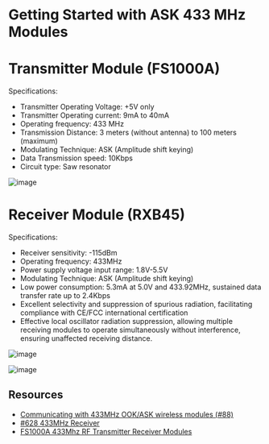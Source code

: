 # Getting Started with ASK 433 MHz Modules

# Transmitter Module (FS1000A)

Specifications:
- Transmitter Operating Voltage: +5V only
- Transmitter Operating current: 9mA to 40mA
- Operating frequency: 433 MHz
- Transmission Distance: 3 meters (without antenna) to 100 meters (maximum)
- Modulating Technique: ASK (Amplitude shift keying)
- Data Transmission speed: 10Kbps
- Circuit type: Saw resonator

![image](https://github.com/m3y54m/ask-433mhz/assets/1549028/d3e87a13-86c7-4371-b116-8d3efb8f7af9)

# Receiver Module (RXB45)

Specifications:
- Receiver sensitivity: -115dBm
- Operating frequency: 433MHz
- Power supply voltage input range: 1.8V-5.5V
- Modulating Technique: ASK (Amplitude shift keying)
- Low power consumption: 5.3mA at 5.0V and 433.92MHz, sustained data transfer rate up to 2.4Kbps
- Excellent selectivity and suppression of spurious radiation, facilitating compliance with CE/FCC international certification
- Effective local oscillator radiation suppression, allowing multiple receiving modules to operate simultaneously without interference, ensuring unaffected receiving distance.

![image](https://github.com/m3y54m/ask-433mhz/assets/1549028/1d346f04-1911-417b-868c-c69f6c70d357)

![image](https://github.com/m3y54m/ask-433mhz/assets/1549028/6b57c438-4e56-4577-ac39-fa91b3f6c80d)

## Resources

- [Communicating with 433MHz OOK/ASK wireless modules (#88)](https://www.youtube.com/watch?v=w6V9NyXwohI)
- [#628 433MHz Receiver](https://www.youtube.com/watch?v=LWUqSTKqSzk)
- [FS1000A 433Mhz RF Transmitter Receiver Modules](https://www.circuits-diy.com/fs1000a-433mhz-rf-transmitter-receiver-modules/)
